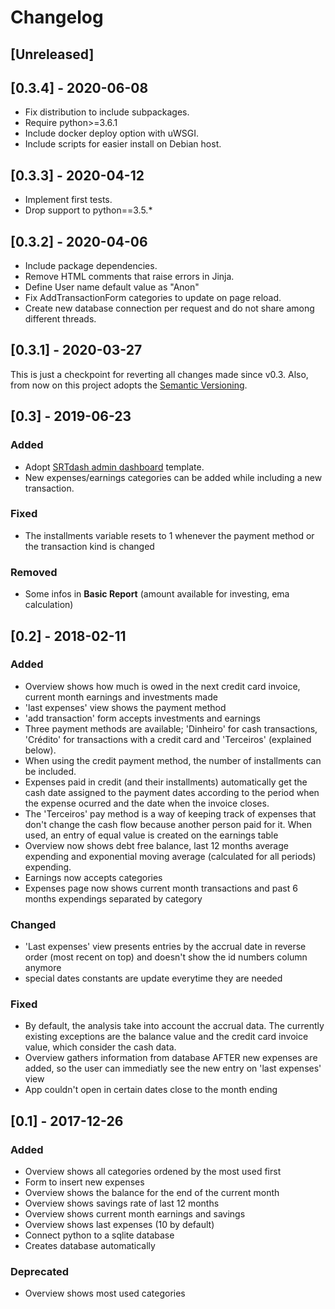 # Changelog

## [Unreleased]


## [0.3.4] - 2020-06-08

- Fix distribution to include subpackages.
- Require python>=3.6.1
- Include docker deploy option with uWSGI.
- Include scripts for easier install on Debian host.

## [0.3.3] - 2020-04-12

- Implement first tests.
- Drop support to python==3.5.*

## [0.3.2] - 2020-04-06

- Include package dependencies.
- Remove HTML comments that raise errors in Jinja.
- Define User name default value as "Anon"
- Fix AddTransactionForm categories to update on page reload.
- Create new database connection per request and do not share among different threads.

## [0.3.1] - 2020-03-27

This is just a checkpoint for reverting all changes made since v0.3. 
Also, from now on this project adopts the [Semantic Versioning](https://semver.org/). 

## [0.3] - 2019-06-23
### Added
- Adopt 
[SRTdash admin dashboard](https://github.com/puikinsh/srtdash-admin-dashboard) template.
- New expenses/earnings categories can be added while including a new transaction.

### Fixed
- The installments variable resets to 1 whenever the payment method or the 
transaction kind is changed

### Removed
- Some infos in **Basic Report** (amount available for investing, ema calculation)

## [0.2] - 2018-02-11
### Added
 - Overview shows how much is owed in the next credit card invoice, current month 
 earnings and investments made
 - 'last expenses' view shows the payment method
 - 'add transaction' form accepts investments and earnings
 - Three payment methods are available; 'Dinheiro' for cash transactions, 
 'Crédito' for transactions with a credit card and 'Terceiros' (explained below).
 - When using the credit payment method, the number of installments can be included.
 - Expenses paid in credit (and their installments) automatically get the 
 cash date assigned to the payment dates according to the period when the 
 expense ocurred and the date when the invoice closes. 
 - The 'Terceiros' pay method is a way of keeping track of expenses that 
 don't change the cash flow because another person paid for it. When used, 
 an entry of equal value is created on the earnings table
 - Overview now shows debt free balance, last 12 months average expending and 
 exponential moving average (calculated for all periods) expending.
 - Earnings now accepts categories
 - Expenses page now shows current month transactions and past 6 months 
 expendings separated by category

### Changed
 - 'Last expenses' view presents entries by the accrual date in reverse order (most recent on top) and doesn't show the id numbers column anymore
 - special dates constants are update everytime they are needed

### Fixed
 - By default, the analysis take into account the accrual data. The currently existing exceptions are the balance value and the credit card invoice value, which consider the cash data.
 - Overview gathers information from database AFTER new expenses are added, so the user can immediatly see the new entry on 'last expenses' view
 - App couldn't open in certain dates close to the month ending
 
## [0.1] - 2017-12-26
### Added
 - Overview shows all categories ordened by the most used first
 - Form to insert new expenses
 - Overview shows the balance for the end of the current month
 - Overview shows savings rate of last 12 months
 - Overview shows current month earnings and savings
 - Overview shows last expenses (10 by default)
 - Connect python to a sqlite database
 - Creates database automatically

### Deprecated
 - Overview shows most used categories
